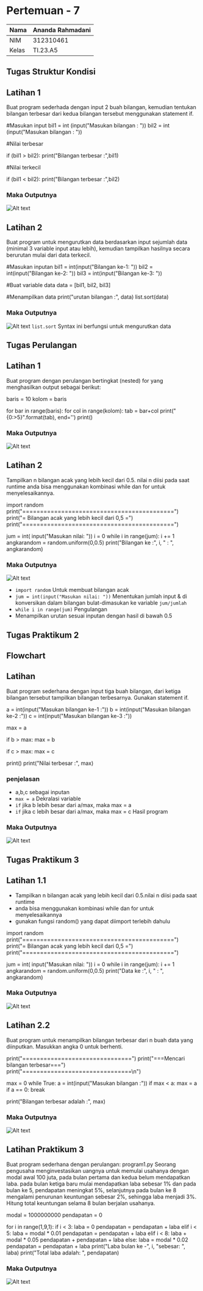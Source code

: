 # Pertemuan - 7
| Nama  |Ananda Rahmadani|
|-------|------------|
| NIM   |312310461   |
| Kelas |TI.23.A5    |

## Tugas Struktur Kondisi
##     Latihan 1
Buat program sederhada dengan input 2 buah bilangan, kemudian tentukan bilangan terbesar dari kedua bilangan tersebut menggunakan statement if.

#Masukan input 
bil1 = int (input("Masukan bilangan : "))
bil2 = int (input("Masukan bilangan : "))

#Nilai terbesar

if (bil1 > bil2):
   print("Bilangan terbesar :",bil1)

#Nilai terkecil

if (bil1 < bil2):
   print("Bilangan terbesar :",bil2)

### Maka Outputnya
![Alt text](image.png)

## Latihan 2
Buat program untuk mengurutkan data berdasarkan input sejumlah data (minimal 3 variable input atau lebih), kemudian tampilkan hasilnya secara berurutan mulai dari data terkecil.

#Masukan inputan
bil1 = int(input("Bilangan ke-1: "))
bil2 = int(input("Bilangan ke-2: "))
bil3 = int(input("Bilangan ke-3: "))

#Buat variable data
data = [bil1, bil2, bil3]

#Menampilkan data
print("urutan bilangan :", data)
list.sort(data)


### Maka Outputnya
![Alt text](image-1.png)
`list.sort` Syntax ini berfungsi untuk mengurutkan data

## Tugas Perulangan 
## Latihan 1
Buat program dengan perulangan bertingkat (nested) for yang menghasilkan output sebagai berikut:

baris = 10
kolom = baris

for bar in range(baris):
    for col in range(kolom):
        tab = bar+col
        print("{0:>5}".format(tab), end='')
    print()


### Maka Outputnya
![Alt text](image-2.png)

## Latihan 2
Tampilkan n bilangan acak yang lebih kecil dari 0.5. nilai n diisi pada saat runtime anda bisa menggunakan kombinasi while dan for untuk menyelesaikannya.

import random
print("===========================================")
print("= Bilangan acak yang lebih kecil dari 0,5 =")
print("===========================================")

jum = int( input("Masukan nilai: "))
i = 0
while i in range(jum):
    i += 1
    angkarandom = random.uniform(0,0.5)
    print("Bilangan ke :", i, " : ", angkarandom)


### Maka Outputnya
![Alt text](image-3.png)
- `import random` Untuk membuat bilangan acak
- `jum = int(input("Masukan nilai: "))` Menentukan jumlah input & di konversikan dalam bilangan bulat-dimasukan ke variable `jum/jumlah`
- `while i in range(jum)` Pengulangan
- Menampilkan urutan sesuai inputan dengan hasil di bawah 0.5


## Tugas Praktikum 2

## Flowchart

## Latihan 
Buat program sederhana dengan input tiga buah bilangan, dari ketiga bilangan tersebut tampilkan bilangan terbesarnya. Gunakan statement if.

a = int(input("Masukan bilangan ke-1 :"))
b = int(input("Masukan bilangan ke-2 :"))
c = int(input("Masukan bilangan ke-3 :"))

max = a

if b > max:
   max = b

if c > max:
   max = c

print()
print("Nilai terbesar :", max)

### penjelasan 
- a,b,c sebagai inputan
- `max = a` Dekralasi variable
- `if` jika b lebih besar dari a/max, maka max = a
- `if` jika c lebih besar dari a/max, maka max = c
Hasil program

### Maka Outputnya
![Alt text](image-4.png)


## Tugas Praktikum 3

## Latihan 1.1
* Tampilkan n bilangan acak yang lebih kecil dari 0.5.nilai n diisi pada saat runtime
* anda bisa menggunakan kombinasi while dan for untuk menyelesaikannya
* gunakan fungsi random() yang dapat diimport terlebih dahulu

import random
print("===========================================")
print("= Bilangan acak yang lebih kecil dari 0,5 =")
print("===========================================")

jum = int( input("Masukan nilai: "))
i = 0
while i in range(jum):
    i += 1
    angkarandom = random.uniform(0,0.5)
    print("Data ke :", i, " : ", angkarandom)

### Maka Outputnya
![Alt text](image-5.png)

## Latihan 2.2
Buat program untuk menampilkan bilangan terbesar dari n buah data yang diinputkan. Masukkan angka 0 untuk berhenti.

print("===============================")
print("===Mencari bilangan terbesar===")
print("===============================\n")

max = 0
while True:
    a = int(input("Masukan bilangan :"))
    if max < a:
        max = a
    if a == 0:
        break

print("Bilangan terbesar adalah :", max)



### Maka Outputnya
![Alt text](image-6.png)

## Latihan Praktikum 3
Buat program sederhana dengan perulangan: program1.py Seorang pengusaha menginvestasikan uangnya untuk memulai usahanya dengan modal awal 100 juta, pada bulan pertama dan kedua belum mendapatkan laba. pada bulan ketiga baru mulai mendapatkan laba sebesar 1% dan pada bulan ke 5, pendapatan meningkat 5%, selanjutnya pada bulan ke 8 mengalami penurunan keuntungan sebesar 2%, sehingga laba menjadi 3%. Hitung total keuntungan selama 8 bulan berjalan usahanya.

modal = 1000000000
pendapatan = 0

for i in range(1,9,1):
    if i < 3: 
        laba = 0
        pendapatan = pendapatan + laba
    elif i < 5:
        laba = modal * 0.01
        pendapatan = pendapatan + laba
    elif i < 8:
        laba + modal * 0.05
        pendapatan + pendapatan + laba
    else:
        laba = modal * 0.02
        pendapatan = pendapatan + laba
    print("Laba bulan ke -", i, "sebesar: ", laba)
print("Total laba adalah: ", pendapatan)

### Maka Outputnya
![Alt text](image-7.png)
